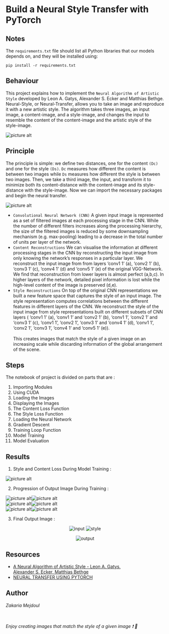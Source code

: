 # Build a Neural Style Transfer with PyTorch

## Notes
The `requirements.txt` file should list all Python libraries that our models depends on, and they will be installed using:

```
pip install -r requirements.txt
```

## Behaviour
This project explains how to implement the `Neural Algorithm of Artistic Style` developed by Leon A. Gatys, Alexander S. Ecker and Matthias Bethge. Neural-Style, or Neural-Transfer, allows you to take an image and reproduce it with a new artistic style. The algorithm takes three images, an input image, a content-image, and a style-image, and changes the input to resemble the content of the content-image and the artistic style of the style-image.

![picture alt](static/NTS.png "NTS Diag")

## Principle
The principle is simple: we define two distances, one for the content `(Dc)` and one for the style `(Ds)`. `Dc` measures how different the content is between two images while `Ds` measures how different the style is between two images. Then, we take a third image, the input, and transform it to minimize both its content-distance with the content-image and its style-distance with the style-image. Now we can import the necessary packages and begin the neural transfer.

![picture alt](static/NTS_CNN.PNG "NTS CNN Diag")

* `Convolutional Neural Network (CNN)` A given input image is represented as a set
of filtered images at each processing stage in the CNN. While the number of different filters
increases along the processing hierarchy, the size of the filtered images is reduced by some
downsampling mechanism (e.g. max-pooling) leading to a decrease in the total number of
units per layer of the network.<br>
* `Content Reconstructions` We can visualise the information
at different processing stages in the CNN by reconstructing the input image from only knowing the network’s responses in a particular layer. We reconstruct the input image from from
layers ‘conv1 1’ (a), ‘conv2 1’ (b), ‘conv3 1’ (c), ‘conv4 1’ (d) and ‘conv5 1’ (e) of the original VGG-Network. We find that reconstruction from lower layers is almost perfect (a,b,c). In
higher layers of the network, detailed pixel information is lost while the high-level content of the
image is preserved (d,e).<br>
* `Style Reconstructions` On top of the original CNN representations
we built a new feature space that captures the style of an input image. The style representation
computes correlations between the different features in different layers of the CNN. We reconstruct the style of the input image from style representations built on different subsets of CNN
layers ( ‘conv1 1’ (a), ‘conv1 1’ and ‘conv2 1’ (b), ‘conv1 1’, ‘conv2 1’ and ‘conv3 1’ (c),
‘conv1 1’, ‘conv2 1’, ‘conv3 1’ and ‘conv4 1’ (d), ‘conv1 1’, ‘conv2 1’, ‘conv3 1’, ‘conv4 1’
and ‘conv5 1’ (e)).<br><br>
This creates images that match the style of a given image on an increasing
scale while discarding information of the global arrangement of the scene.

## Steps
The notebook of project is divided on parts that are :
1. Importing Modules
2. Using CUDA
3. Loading the Images
4. Displaying the Images
5. The Content Loss Function
6. The Style Loss Function
7. Loading the Neural Network
8. Gradient Descent
9. Training Loop Function
10. Model Training
11. Model Evaluation

## Results
1. Style and Content Loss During Model Training :

![picture alt](static/Style_Content_loss.png "Style & Content Loss")

2. Progression of Output Image During Training :

![picture alt](static/50.png "50")![picture alt](static/200.png "200") 
<br>![picture alt](static/400.png "400")![picture alt](static/600.png "600")
<br>![picture alt](static/600.png "600")![picture alt](static/800.png "800")

3. Final Output Image :

<p align="center">
    <img src="static/input_img.png" alt="input"/>
    <img src="static/style_image.png" alt="style"/>
</p>
<p align="center">
   <img src="static/output_img.png" alt="output"/>
</p>

## Resources
* [A Neural Algorithm of Artistic Style - Leon A. Gatys, <br>Alexander S. Ecker, Matthias Bethge](https://arxiv.org/pdf/1508.06576.pdf)
* [NEURAL TRANSFER USING PYTORCH](https://pytorch.org/tutorials/advanced/neural_style_tutorial.html)
## Author
_Zakaria Mejdoul_






<br><br>_Enjoy creating images that match the style of a given image :exclamation: :rocket:_
